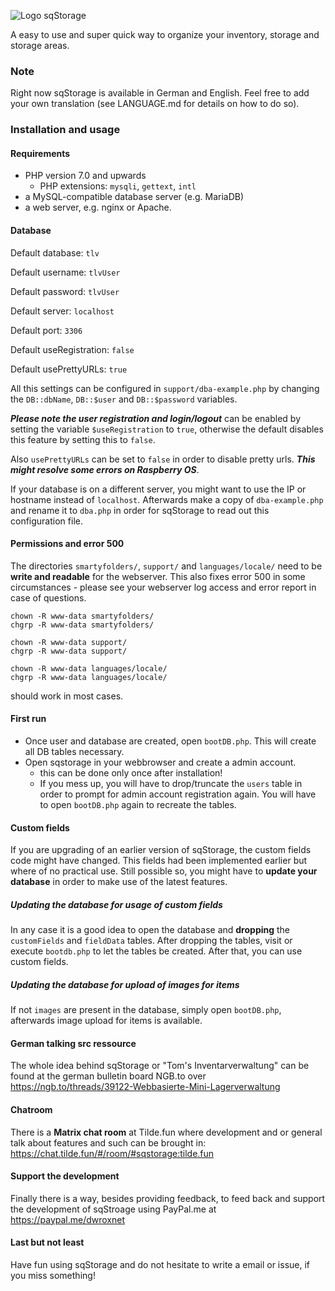 ![Logo sqStorage](https://www.picflash.org/img/2018/12/31/hwxkb96wq17sfvu.png "Logo sqStorage")

A easy to use and super quick way to organize your inventory, storage and storage areas.

### Note
Right now sqStorage is available in German and English. Feel free to add your own translation (see LANGUAGE.md for details on how to do so).

### Installation and usage

#### Requirements

* PHP version 7.0 and upwards
  * PHP extensions: `mysqli`, `gettext`, `intl`
* a MySQL-compatible database server (e.g. MariaDB)
* a web server, e.g. nginx or Apache.

#### Database

Default database: `tlv`

Default username: `tlvUser`

Default password: `tlvUser`

Default server: `localhost`

Default port: `3306`

Default useRegistration: `false`

Default usePrettyURLs: `true`

All this settings can be configured in `support/dba-example.php` by changing the `DB::dbName`, `DB::$user` and `DB::$password` variables. 


***Please note the user registration and login/logout*** can be enabled by setting the variable `$useRegistration` to `true`, otherwise the default disables this feature by setting this to `false`.


Also `usePrettyURLs` can be set to `false` in order to disable pretty urls. ***This might resolve some errors on Raspberry OS***.


If your database is on a different server, you might want to use the IP or hostname instead of `localhost`. Afterwards make a copy of `dba-example.php` and rename it to `dba.php` in order for sqStorage to read out this configuration file.

#### Permissions and error 500

The directories `smartyfolders/`, `support/` and `languages/locale/` need to be **write and readable** for the webserver. This also fixes error 500 in some circumstances - please see your webserver log access and error report in case of questions.

```
chown -R www-data smartyfolders/
chgrp -R www-data smartyfolders/

chown -R www-data support/
chgrp -R www-data support/

chown -R www-data languages/locale/
chgrp -R www-data languages/locale/
```

should work in most cases.

#### First run

- Once user and database are created, open `bootDB.php`. This will create all DB tables necessary.
- Open sqstorage in your webbrowser and create a admin account.
  * this can be done only once after installation!
  * If you mess up, you will have to drop/truncate the `users` table in order to prompt for admin account registration again. You will have to open `bootDB.php` again to recreate the tables.
  
#### Custom fields

If you are upgrading of an earlier version of sqStorage, the custom fields code might have changed. This fields had been implemented earlier but where of no practical use. Still possible so, you might have to **update your database** in order to make use of the latest features.

##### Updating the database for usage of custom fields
In any case it is a good idea to open the database and **dropping** the `customFields` and `fieldData` tables. After dropping the tables, visit or execute `bootdb.php` to let the tables be created. After that, you can use custom fields.

##### Updating the database for upload of images for items
If not `images` are present in the database, simply open `bootDB.php`, afterwards image upload for items is available.


#### German talking src ressource
The whole idea behind sqStorage or "Tom's Inventarverwaltung" can be found at the german bulletin board NGB.to over https://ngb.to/threads/39122-Webbasierte-Mini-Lagerverwaltung

#### Chatroom
There is a **Matrix chat room** at Tilde.fun where development and or general talk about features and such can be brought in:
https://chat.tilde.fun/#/room/#sqstorage:tilde.fun

#### Support the development
Finally there is a way, besides providing feedback, to feed back and support the development of sqStroage using PayPal.me at https://paypal.me/dwroxnet

#### Last but not least
Have fun using sqStorage and do not hesitate to write a email or issue, if you miss something!
